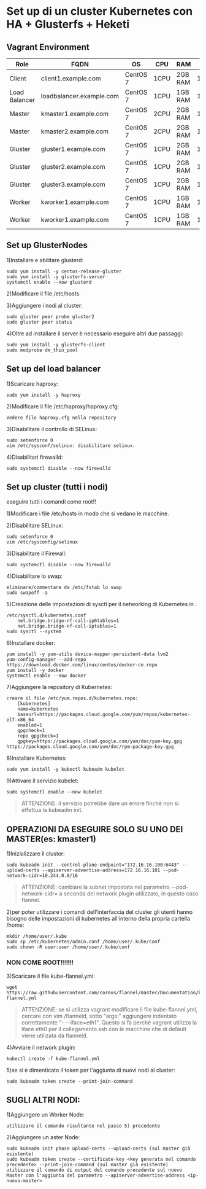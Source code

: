 # Set up di un cluster Kubernetes con HA + Glusterfs + Heketi
## Vagrant Environment
|Role|FQDN|OS|CPU|RAM|IP|
|----|----|----|----|----|----|
|Client|client1.example.com|CentOS 7|1CPU|2GB RAM|172.16.16.20|
|Load Balancer|loadbalancer.example.com|CentOS 7|1CPU|1GB RAM|172.16.16.100| 
|Master|kmaster1.example.com|CentOS 7|2CPU|2GB RAM|172.16.16.101|
|Master|kmaster2.example.com|CentOS 7|2CPU|2GB RAM|172.16.16.102|
|Gluster|gluster1.example.com|CentOS 7|1CPU|2GB RAM|172.16.16.11|
|Gluster|gluster2.example.com|CentOS 7|1CPU|2GB RAM|172.16.16.12|
|Gluster|gluster3.example.com|CentOS 7|1CPU|2GB RAM|172.16.16.13|
|Worker|kworker1.example.com|CentOS 7|1CPU|1GB RAM|172.16.16.201|
|Worker|kworker1.example.com|CentOS 7|1CPU|1GB RAM|172.16.16.201|

## Set up GlusterNodes
1)Installare e abilitare glusterd:

    sudo yum install -y centos-release-gluster
    sudo yum install -y glusterfs-server
    systemctl enable --now glusterd

2)Modificare il file /etc/hosts.

3)Aggiungere i nodi al cluster:

    sudo gluster peer probe gluster2
    sudo gluster peer status

4)Oltre ad installare il server è necessario eseguire altri due passaggi:

    sudo yum install -y glusterfs-client 
    sudo modprobe dm_thin_pool

## Set up del load balancer
1)Scaricare haproxy:
    
    sudo yum install -y haproxy

2)Modificare il file /etc/haproxy/haproxy.cfg:

    Vedere file haproxy.cfg nella repository

3)Disabilitare il controllo di SELinux:
    
    sudo setenforce 0
    vim /etc/sysconf/selinux: disabilitare selinux.

4)Disabilitari firewalld:

    sudo systemctl disable --now firewalld

## Set up cluster (tutti i nodi)
eseguire tutti i comandi come root!!

1)Modificare i file /etc/hosts in modo che si vedano le macchine.

2)Disabilitare SELinux:
    
    sudo setenforce 0
    vim /etc/sysconfig/selinux

3)Disabilitare il Firewall:
    
    sudo systemctl disable --now firewalld

4)Disabilitare lo swap:
    
    eliminare/commentare da /etc/fstab lo swap
    sudo swapoff -a

5)Creazione delle impostazioni di sysctl per il networking di Kubernetes in :

    /etc/sysctl.d/kubernetes.conf
        net.bridge.bridge-nf-call-ip6tables=1
        net.bridge.bridge-nf-call-iptables=1
    sudo sysctl --system

6)Installare docker:

    yum install -y yum-utils device-mapper-persistent-data lvm2
    yum-config-manager --add-repo https://download.docker.com/linux/centos/docker-ce.repo
    yum install -y docker
    systemctl enable --now docker

7)Aggiungere la repository di Kubernetes:
    
    creare il file /etc/yum.repos.d/kubernetes.repo:
        [kubernetes]
        name=kubernetes
        baseurl=https://packages.cloud.google.com/yum/repos/kubernetes-el7-x86_64
        enabled=1
        gpgcheck=1
        repo gpgcheck=1
        gpgkey=https://packages.cloud.google.com/yum/doc/yum-key.gpg https://packages.cloud.google.com/yum/doc/rpm-package-key.gpg
    
8)Installare Kubernetes:

    sudo yum install -y kubectl kubeadm kubelet

9)Attivare il servizio kubelet:

    sudo systemctl enable --now kubelet

>ATTENZIONE: il servizio potrebbe dare un errore finchè non si effettua la kubeadm init.

## OPERAZIONI DA ESEGUIRE SOLO SU UNO DEI MASTER(es: kmaster1) 
1)Inizializzare il cluster:

    sudo kubeadm init --control-plane-endpoint="172.16.16.100:6443" --upload-certs --apiserver-advertise-address=172.16.16.101 --pod-network-cidr=10.244.0.0/16

>   ATTENZIONE: cambiare la subnet impostata nel parametro --pod-network-cidr=<subnet> a seconda del network plugin utilizzato, in questo caso flannel.

2)per poter utilizzare i comandi dell'interfaccia del cluster gli utenti hanno bisogno delle impostazioni di kubernetes all'interno della propria cartella /home:

    mkdir /home/user/.kube
    sudo cp /etc/kubernetes/admin.conf /home/user/.kube/conf
    sudo chown -R user:user /home/user/.kube/conf

### NON COME ROOT!!!!!!
3)Scaricare il file kube-flannel.yml:

    wget https://raw.githubusercontent.com/coreos/flannel/master/Documentation/kube-flannel.yml

>    ATTENZIONE: se si utilizza vagrant modificare il file kube-flannel.yml, cercare con vim /flanneld, sotto "args:" aggiungere indentato correttamente "- --iface=eth1". Questo si fa perchè vagrant utilizza la iface eth0 per il collegamento ssh con le macchine che di default viene utilizata da flanneld.

4)Avviare il network plugin:

    kubectl create -f kube-flannel.yml

5)se si è dimenticato il token per l'aggiunta di nuovi nodi al cluster:

    sudo kubeadm token create --print-join-command

## SUGLI ALTRI NODI:
1)Aggiungere un Worker Node:

    utilizzare il comando risultante nel passo 5) precedente

2)Aggiungere un aster Node:

    sudo kubeadm init phase upload-certs --upload-certs (sul master già esistente)
    sudo kubeadm token create --certificate-key <key generata nel comando precedente> --print-join-command (sul master già esistente)
    utilizzare il comando di output del comando precedente sul nuovo Master con l'aggiunta del parametro --apiserver-advertise-address <ip-nuovo-master>

